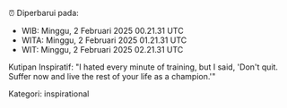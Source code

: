 ⏰ Diperbarui pada:
- WIB: Minggu, 2 Februari 2025 00.21.31 UTC
- WITA: Minggu, 2 Februari 2025 01.21.31 UTC
- WIT: Minggu, 2 Februari 2025 02.21.31 UTC

Kutipan Inspiratif:
"I hated every minute of training, but I said, 'Don't quit. Suffer now and live the rest of your life as a champion.'"


Kategori: inspirational

